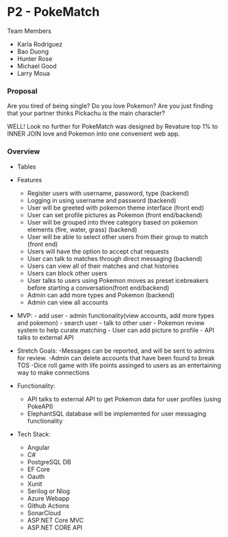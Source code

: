 # P2 - PokeMatch

Team Members
- Karla Rodriguez
- Bao Duong
- Hunter Rose
- Michael Good
- Larry Moua

### Proposal
  Are you tired of being single? Do you love Pokemon? Are you just finding that your partner thinks Pickachu is the main character?
  
  WELL! Look no further for PokeMatch was designed by Revature top 1% to INNER JOIN love and Pokemon into one convenient web app.
  
  
   
### Overview
- Tables
- Features
    - Register users with username, password, type (backend)
    - Logging in using username and password (backend)
    - User will be greeted with pokemon theme interface (front end)
    - User can set profile pictures as Pokemon (front end/backend)
    - User will be grouped into three category based on pokemon elements (fire, water, grass) (backend)
    - User will be able to select other users from their group to match (front end)
    - Users will have the option to accept chat requests
    - User can talk to matches through direct messaging (backend)
    - Users can view all of their matches and chat histories
    - Users can block other users 
    - User talks to users using Pokemon moves as preset icebreakers before starting a conversation(front end/backend)
    - Admin can add more types and Pokemon (backend)
    - Admin can view all accounts

- MVP:
      - add user
      - admin functionality(view accounts, add more types and pokemon)
      - search user
      - talk to other user
      - Pokemon review system to help curate matching
      - User can add picture to profile
      - API talks to external API
    
- Stretch Goals:
     -Messages can be reported, and will be sent to admins for review.
     -Admin can delete accounts that have been found to break TOS 
     -Dice roll game with life points assinged to users as an entertaining way to make connections

- Functionality:
  - API talks to external API to get Pokemon data for user profiles (using PokeAPI)
  - ElephantSQL database will be implemented for user messaging functionality 
  
  
- Tech Stack:
    - Angular
    - C#
    - PostgreSQL DB
    - EF Core
    - Oauth
    - Xunit
    - Serilog or Nlog
    - Azure Webapp
    - Github Actions
    - SonarCloud
    - ASP.NET Core MVC
    - ASP.NET CORE API 
    
